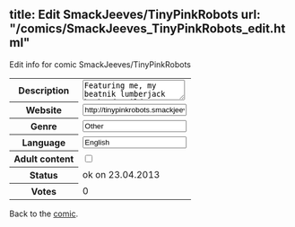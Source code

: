 title: Edit SmackJeeves/TinyPinkRobots
url: "/comics/SmackJeeves_TinyPinkRobots_edit.html"
---
Edit info for comic SmackJeeves/TinyPinkRobots

<form name="comic" action="http://gaepostmail.appengine.com/comic" name="post">
<table class="comicinfo">
<tr>
<th>Description</th><td><textarea name="description">Featuring me, my beatnik lumberjack husband, mild cat torture, dancing and the occasional tiny robot. Updates Monday &amp; Wednesday!</textarea></td>
</tr>
<tr>
<th>Website</th><td><input type="text" name="url" value="http://tinypinkrobots.smackjeeves.com/comics/"/></td>
</tr>
<tr>
<th>Genre</th><td><input type="text" name="genre" value="Other"/></td>
</tr>
<tr>
<th>Language</th><td><input type="text" name="language" value="English"/></td>
</tr>
<tr>
<th>Adult content</th><td><input type="checkbox" name="adult" value="adult" /></td>
</tr>
<tr>
<th>Status</th><td>ok on 23.04.2013</td>
</tr>
<tr>
<th>Votes</th><td>0</div></td>
</tr>
</table>
</form>

Back to the [comic](/comics/SmackJeeves_TinyPinkRobots.html).

